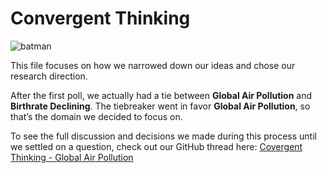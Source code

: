 # Convergent Thinking

![batman](https://i.pinimg.com/originals/c5/6d/1b/c56d1bd94eb444b365c26406190ac296.gif)

This file focuses on how we narrowed down our ideas and chose our research direction.

After the first poll, we actually had a tie between **Global Air Pollution**
and **Birthrate Declining**. The tiebreaker went in favor
**Global Air Pollution**, so that’s the domain we decided to focus on.

To see the full discussion and decisions we made during this process
until we settled on a question, check out
our GitHub thread here:
[Covergent Thinking - Global Air Pollution](https://github.com/MIT-Emerging-Talent/ET6-CDSP-group-09-repo/discussions/33)
